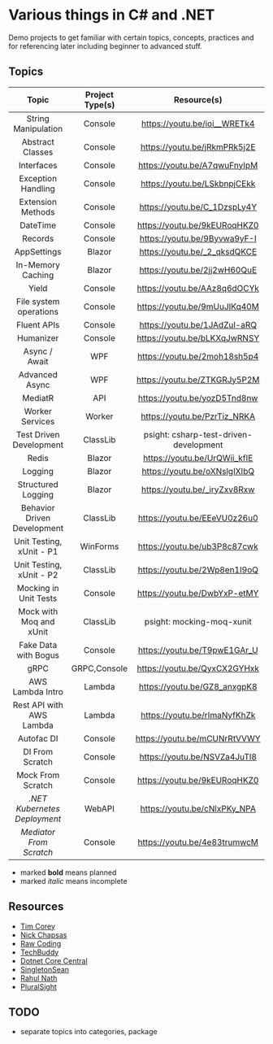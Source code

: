 # Various things in C# and .NET

Demo projects to get familiar with certain topics, concepts, practices and for referencing later including beginner to
advanced stuff.

## Topics

|            Topic             | Project Type(s) |              Resource(s)               |                  Project Name                  |           External Libs/Packages           |
|:----------------------------:|:---------------:|:--------------------------------------:|:----------------------------------------------:|:------------------------------------------:|
|     String Manipulation      |     Console     |      https://youtu.be/ioi__WRETk4      |              String_Manipulation               |                    None                    |
|       Abstract Classes       |     Console     |      https://youtu.be/jRkmPRk5j2E      |              Abstract_Classes ...              |                    None                    |
|          Interfaces          |     Console     |      https://youtu.be/A7qwuFnyIpM      |                 Interfaces ...                 |                    None                    |
|      Exception Handling      |     Console     |      https://youtu.be/LSkbnpjCEkk      |               ExceptionsDemo ...               |                    None                    |
|      Extension Methods       |     Console     |      https://youtu.be/C_1DzspLy4Y      |                 ExtensionDemo                  |                    None                    |
|           DateTime           |     Console     |      https://youtu.be/9kEURoqHKZ0      |                    DateTime                    |                    None                    |
|           Records            |     Console     |      https://youtu.be/9Byvwa9yF-I      |                   RecordDemo                   |                    None                    |
|         AppSettings          |     Blazor      |      https://youtu.be/_2_qksdQKCE      |                AppSettingsDemo                 |                    None                    |
|      In-Memory Caching       |     Blazor      |      https://youtu.be/2jj2wH60QuE      |              InMemoryCaching ...               |    Microsoft.Extensions.Caching.Memory     |
|            Yield             |     Console     |      https://youtu.be/AAz8q6dOCYk      |                   YieldDemo                    |                    None                    |
|    File system operations    |     Console     |      https://youtu.be/9mUuJIKq40M      |                 FileSystemDemo                 |                    None                    |
|         Fluent APIs          |     Console     |      https://youtu.be/1JAdZul-aRQ      |               CreatingFluentAPIs               |                    None                    |
|          Humanizer           |     Console     |      https://youtu.be/bLKXqJwRNSY      |                 HumanizerDemo                  |               Humanizer.Core               |
|        Async / Await         |       WPF       |      https://youtu.be/2moh18sh5p4      |               Async_Programming                |                    None                    |
|        Advanced Async        |       WPF       |      https://youtu.be/ZTKGRJy5P2M      |                 Async_Advanced                 |                    None                    |
|           MediatR            |       API       |      https://youtu.be/yozD5Tnd8nw      | MediatRDemo [R](MediatRDemo_Library/README.MD) |                  MediatR                   |
|       Worker Services        |     Worker      |      https://youtu.be/PzrTiz_NRKA      |            WorkerService_Microsoft             |                  Serilog                   |
|   Test Driven Development    |    ClassLib     | psight: csharp-test-driven-development |                 DeskBooker ...                 |                   XUnit                    |
|            Redis             |     Blazor      |      https://youtu.be/UrQWii_kfIE      |                   RedisDemo                    |                   Redis                    |
|           Logging            |     Blazor      |      https://youtu.be/oXNslgIXIbQ      |                  LoggingDemo                   |                    None                    |
|      Structured Logging      |     Blazor      |      https://youtu.be/_iryZxv8Rxw      |                  SerilogDemo                   |                Serilog, Seq                |
| Behavior Driven Development  |    ClassLib     |      https://youtu.be/EEeVU0z26u0      |                SpecFlowBDD ...                 |     SpecFlow,FluentAssertions,Test.Sdk     |
|   Unit Testing, xUnit - P1   |    WinForms     |      https://youtu.be/ub3P8c87cwk      |                 XUnitDemo ...                  |                   xUnit                    |
|   Unit Testing, xUnit - P2   |    ClassLib     |      https://youtu.be/2Wp8en1I9oQ      |                 xUnitTutorial                  |                   xUnit                    |
|    Mocking in Unit Tests     |     Console     |      https://youtu.be/DwbYxP-etMY      |                  MoqDemo ...                   |                 Moq, xUnit                 |
|   Mock with Moq and xUnit    |    ClassLib     |       psight: mocking-moq-xunit        |                MockWithMoq ...                 |                 Moq, xUnit                 |
|     Fake Data with Bogus     |     Console     |      https://youtu.be/T9pwE1GAr_U      |             FakeDataWithBogus ...              |                   Bogus                    |
|             gRPC             |  GRPC,Console   |      https://youtu.be/QyxCX2GYHxk      |             GrpcClient, GrpcServer             | Google.Protobuf,Grpc.Net.Client,Grpc.Tools |
|       AWS Lambda Intro       |     Lambda      |      https://youtu.be/GZ8_anxgpK8      |                 LambdaDemo ...                 |                    None                    |
|   Rest API with AWS Lambda   |     Lambda      |      https://youtu.be/rImaNyfKhZk      |          Lambda.Simple,MinimalApi ...          |                    None                    |
|          Autofac DI          |     Console     |      https://youtu.be/mCUNrRtVVWY      |                  Autofac ...                   |                  Autofac                   |
|       DI From Scratch        |     Console     |      https://youtu.be/NSVZa4JuTl8      |                 DIFromScratch                  |                    None                    |
|      Mock From Scratch       |     Console     |      https://youtu.be/9kEURoqHKZ0      |                  MockLib ...                   |       Microsoft.CodeAnalysis.CSharp        |
| _.NET Kubernetes Deployment_ |     WebAPI      |      https://youtu.be/cNlxPKy_NPA      |             KubernetesExample.Api              |                    None                    |
|   _Mediator From Scratch_    |     Console     |      https://youtu.be/4e83trumwcM      |            MediatorFromScratch ...             |                    None                    |

* marked **bold** means planned
* marked _italic_ means incomplete

## Resources

- [Tim Corey](https://www.youtube.com/user/IAmTimCorey)
- [Nick Chapsas](https://www.youtube.com/c/Elfocrash)
- [Raw Coding](https://www.youtube.com/c/RawCoding)
- [TechBuddy](https://www.youtube.com/c/TechBuddyTR)
- [Dotnet Core Central](https://www.youtube.com/c/DotNetCoreCentral)
- [SingletonSean](https://www.youtube.com/c/SingletonSean)
- [Rahul Nath](https://www.youtube.com/c/RahulNath)
- [PluralSight](https://pluralsight.com)

## TODO
- separate topics into categories, package